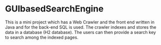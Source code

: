 # GUIbasedSearchEngine

This is a mini project which has a Web Crawler and the front end written in Java and for the back-end SQL is used. The crawler indexes and stores the data in a database (H2 database). The users can then provide a search key to search among the indexed pages.

